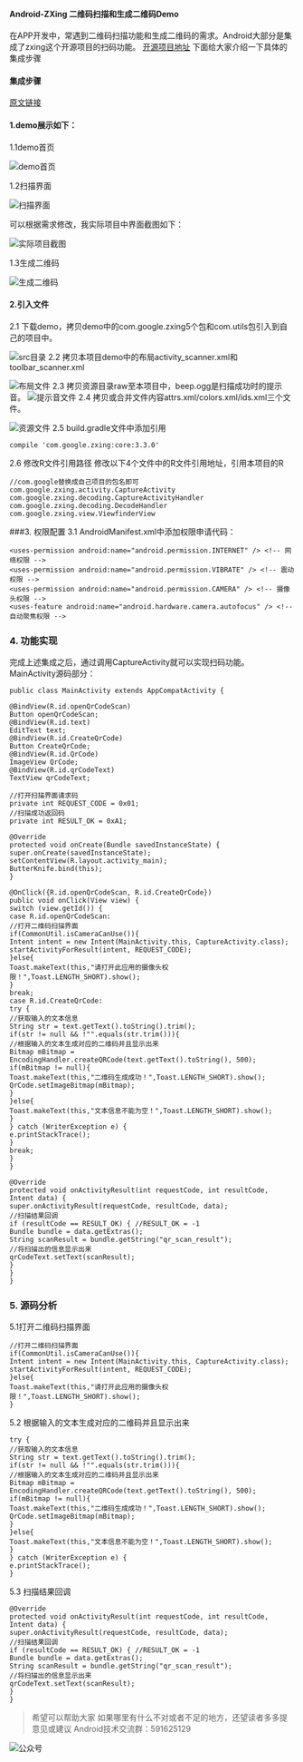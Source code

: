 #### Android-ZXing 二维码扫描和生成二维码Demo 

在APP开发中，常遇到二维码扫描功能和生成二维码的需求。Android大部分是集成了zxing这个开源项目的扫码功能。
[开源项目地址](https://github.com/zxing/zxing)
下面给大家介绍一下具体的集成步骤
#### 集成步骤

[原文链接](https://juejin.im/post/5a335b6a51882549a746423e)

#### 1.demo展示如下：
1.1demo首页

![demo首页](http://upload-images.jianshu.io/upload_images/2829694-dd8d85b131a41b07.jpg?imageMogr2/auto-orient/strip%7CimageView2/2/w/1240)

1.2扫描界面

![扫描界面](http://upload-images.jianshu.io/upload_images/2829694-578dfcbf6bd7c494.jpg?imageMogr2/auto-orient/strip%7CimageView2/2/w/1240)

可以根据需求修改，我实际项目中界面截图如下：

![实际项目截图](http://upload-images.jianshu.io/upload_images/2829694-0e6d611ff4207d53.jpg?imageMogr2/auto-orient/strip%7CimageView2/2/w/1240)

1.3生成二维码

![生成二维码](http://upload-images.jianshu.io/upload_images/2829694-3006805b22b670c7.jpg?imageMogr2/auto-orient/strip%7CimageView2/2/w/1240)

#### 2.引入文件
2.1 下载demo，拷贝demo中的com.google.zxing5个包和com.utils包引入到自己的项目中。

![src目录](http://upload-images.jianshu.io/upload_images/2829694-0860da9a85e701dd.png?imageMogr2/auto-orient/strip%7CimageView2/2/w/1240)
2.2 拷贝本项目demo中的布局activity_scanner.xml和toolbar_scanner.xml

![布局文件](http://upload-images.jianshu.io/upload_images/2829694-599a465a07f4882d.png?imageMogr2/auto-orient/strip%7CimageView2/2/w/1240)
2.3 拷贝资源目录raw至本项目中，beep.ogg是扫描成功时的提示音。
![提示音文件](http://upload-images.jianshu.io/upload_images/2829694-e3be0eeede7bb9eb.png?imageMogr2/auto-orient/strip%7CimageView2/2/w/1240)
2.4 拷贝或合并文件内容attrs.xml/colors.xml/ids.xml三个文件。

![资源文件](http://upload-images.jianshu.io/upload_images/2829694-e755cfe0a0f9120f.png?imageMogr2/auto-orient/strip%7CimageView2/2/w/1240)
2.5 build.gradle文件中添加引用
```
compile 'com.google.zxing:core:3.3.0'
```
2.6 修改R文件引用路径
修改以下4个文件中的R文件引用地址，引用本项目的R
```
//com.google替换成自己项目的包名即可
com.google.zxing.activity.CaptureActivity
com.google.zxing.decoding.CaptureActivityHandler
com.google.zxing.decoding.DecodeHandler
com.google.zxing.view.ViewfinderView
```
###3. 权限配置
3.1 AndroidManifest.xml中添加权限申请代码：
```
<uses-permission android:name="android.permission.INTERNET" /> <!-- 网络权限 -->
<uses-permission android:name="android.permission.VIBRATE" /> <!-- 震动权限 -->
<uses-permission android:name="android.permission.CAMERA" /> <!-- 摄像头权限 -->
<uses-feature android:name="android.hardware.camera.autofocus" /> <!-- 自动聚焦权限 -->
```
### 4. 功能实现
完成上述集成之后，通过调用CaptureActivity就可以实现扫码功能。
MainActivity源码部分：
```
public class MainActivity extends AppCompatActivity {

@BindView(R.id.openQrCodeScan)
Button openQrCodeScan;
@BindView(R.id.text)
EditText text;
@BindView(R.id.CreateQrCode)
Button CreateQrCode;
@BindView(R.id.QrCode)
ImageView QrCode;
@BindView(R.id.qrCodeText)
TextView qrCodeText;

//打开扫描界面请求码
private int REQUEST_CODE = 0x01;
//扫描成功返回码
private int RESULT_OK = 0xA1;

@Override
protected void onCreate(Bundle savedInstanceState) {
super.onCreate(savedInstanceState);
setContentView(R.layout.activity_main);
ButterKnife.bind(this);
}

@OnClick({R.id.openQrCodeScan, R.id.CreateQrCode})
public void onClick(View view) {
switch (view.getId()) {
case R.id.openQrCodeScan:
//打开二维码扫描界面
if(CommonUtil.isCameraCanUse()){
Intent intent = new Intent(MainActivity.this, CaptureActivity.class);
startActivityForResult(intent, REQUEST_CODE);
}else{
Toast.makeText(this,"请打开此应用的摄像头权限！",Toast.LENGTH_SHORT).show();
}
break;
case R.id.CreateQrCode:
try {
//获取输入的文本信息
String str = text.getText().toString().trim();
if(str != null && !"".equals(str.trim())){
//根据输入的文本生成对应的二维码并且显示出来
Bitmap mBitmap = EncodingHandler.createQRCode(text.getText().toString(), 500);
if(mBitmap != null){
Toast.makeText(this,"二维码生成成功！",Toast.LENGTH_SHORT).show();
QrCode.setImageBitmap(mBitmap);
}
}else{
Toast.makeText(this,"文本信息不能为空！",Toast.LENGTH_SHORT).show();
}
} catch (WriterException e) {
e.printStackTrace();
}
break;
}
}

@Override
protected void onActivityResult(int requestCode, int resultCode, Intent data) {
super.onActivityResult(requestCode, resultCode, data);
//扫描结果回调
if (resultCode == RESULT_OK) { //RESULT_OK = -1
Bundle bundle = data.getExtras();
String scanResult = bundle.getString("qr_scan_result");
//将扫描出的信息显示出来
qrCodeText.setText(scanResult);
}
}
}

```
### 5. 源码分析
5.1打开二维码扫描界面
```
//打开二维码扫描界面
if(CommonUtil.isCameraCanUse()){
Intent intent = new Intent(MainActivity.this, CaptureActivity.class);
startActivityForResult(intent, REQUEST_CODE);
}else{
Toast.makeText(this,"请打开此应用的摄像头权限！",Toast.LENGTH_SHORT).show();
}
```
5.2 根据输入的文本生成对应的二维码并且显示出来
```
try {
//获取输入的文本信息
String str = text.getText().toString().trim();
if(str != null && !"".equals(str.trim())){
//根据输入的文本生成对应的二维码并且显示出来
Bitmap mBitmap = EncodingHandler.createQRCode(text.getText().toString(), 500);
if(mBitmap != null){
Toast.makeText(this,"二维码生成成功！",Toast.LENGTH_SHORT).show();
QrCode.setImageBitmap(mBitmap);
}
}else{
Toast.makeText(this,"文本信息不能为空！",Toast.LENGTH_SHORT).show();
}
} catch (WriterException e) {
e.printStackTrace();
}
```
5.3 扫描结果回调
```
@Override
protected void onActivityResult(int requestCode, int resultCode, Intent data) {
super.onActivityResult(requestCode, resultCode, data);
//扫描结果回调
if (resultCode == RESULT_OK) { //RESULT_OK = -1
Bundle bundle = data.getExtras();
String scanResult = bundle.getString("qr_scan_result");
//将扫描出的信息显示出来
qrCodeText.setText(scanResult);
}
}
```

> 希望可以帮助大家
> 如果哪里有什么不对或者不足的地方，还望读者多多提意见或建议
> Android技术交流群：591625129

![公众号](http://upload-images.jianshu.io/upload_images/2829694-48307b4d71bc5800.jpg?imageMogr2/auto-orient/strip%7CimageView2/2/w/300)
